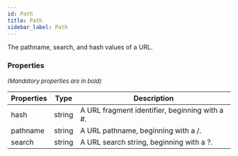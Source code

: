 ```yaml
---
id: Path
title: Path
sidebar_label: Path
---
```


The pathname, search, and hash values of a URL.

### Properties

<font size="2"><i>(Mandatory properties are in bold)</i></font>

| Properties | Type | Description |
| --------- | ---- | ----------- |
| hash | string | A URL fragment identifier, beginning with a #. |
| pathname | string | A URL pathname, beginning with a /. |
| search | string | A URL search string, beginning with a ?. |
